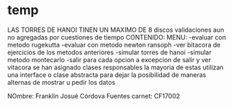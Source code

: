 # temp
LAS TORRES DE HANOI TINEN UN MAXIMO DE 8 discos
validaciones aun no agregadas por cuestiones de tiempo
CONTENIDO: 
 MENU:
  -evaluar con metodo rugekutta
  -evaluar con metodo newton ransoph
  -ver bitacora de ejercicios de los metodos anteriores
  -simular torres de hanoi
  -simular metodo montecarlo
  -salir
para cada opcion a excepcion de salir y ver vitacora se han asignado clases responsables
la mayoria de estas utilizan una interface o clase abstracta para dejar la posibilidad de maneras alternas de mostrar u pedir los datos

NOmbre: Franklin Josué Córdova Fuentes carnet: CF17002
